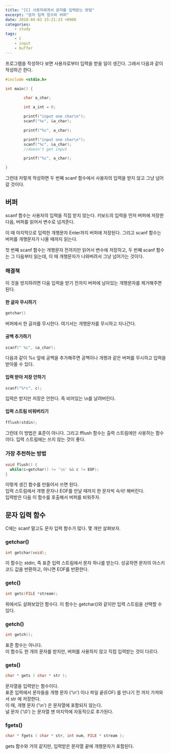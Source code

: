 ```yaml
---
title: "[C] 사용자에게서 문자를 입력받는 방법"
excerpt: "문자 입력 함수와 버퍼"
date: 2018-04-03 15:21:23 +0900
categories:
    - study
tags:
    - C
    - input
    - buffer
---
```


프로그램을 작성하다 보면 사용자로부터 입력을 받을 일이 생긴다. 그래서 다음과 같이 작성하곤 한다.

```c
#include <stdio.h>

int main() {

        char a_char;

        int a_int = 0;

        printf("input one char\n");
        scanf("%c", &a_char);

        printf("%c", a_char);

        printf("input one char\n");
        scanf("%c", &a_char);
        //doesn't get input

        printf("%c", a_char);

}
```
그런데 저렇게 작성하면 두 번째 scanf 함수에서 사용자의 입력을 받지 않고 그냥 넘어갈 것이다.

## 버퍼
scanf 함수는 사용자의 입력을 직접 받지 않는다. 키보드의 입력을 먼저 버퍼에 저장한 다음, 버퍼를 읽어서 변수로 넘겨준다.

이 때 마지막으로 입력한 개행문자 Enter까지 버퍼에 저장된다.
그리고 scanf 함수는 버퍼를 개행문자가 나올 때까지 읽는다.  

첫 번째 scanf 함수는 개행문자 전까지만 읽어서 변수에 저장하고, 두 번째 scanf 함수는 그 다음부터 읽는데, 이 때 개행문자가 나와버려서 그냥 넘어가는 것이다.

### 해결책
이 것을 방지하려면 다음 입력을 받기 전까지 버퍼에 남아있는 개행문자를 제거해주면 된다.

#### 한 글자 무시하기
```c
getchar()
```
버퍼에서 한 글자를 무시한다. 여기서는 개행문자를 무시하고 지나간다.

#### 공백 추가하기
```c
scanf(" %c", &a_char);
```
다음과 같이 %c 앞에 공백을 추가해주면 공백이나 개행과 같은 버퍼를 무시하고 입력을 받아올 수 있다.

#### 입력 받아 저장 안하기
```c
scanf("%*c", c);
```
입력은 받지만 저장은 안한다. 즉 비어있는 \n를 날려버린다.

#### 입력 스트림 비워버리기
```c
fflush(stdin);
```
그런데 이 방법은 표준이 아니다.
그리고 fflush 함수는 출력 스트림에만 사용하는 함수이다. 입력 스트림에는 쓰지 않는 것이 좋다.

### 가장 추천하는 방법
```c
void flush() {
  while(c=getchar() != '\n' && c != EOF);
}
```
이렇게 생긴 함수를 만들어서 쓰면 된다.  
입력 스트림에서 개행 문자나 EOF를 만날 때까지 한 문자씩 슥삭! 해버린다.  
입력받은 다음 이 함수를 호출해서 버퍼를 비워주자.

## 문자 입력 함수
C에는 scanf 말고도 문자 입력 함수가 많다. 몇 개만 살펴보자.

### getchar()
```c
int getchar(void);
```
이 함수는 stdin, 즉 표준 입력 스트림에서 문자 하나를 받는다. 성공하면 문자의 아스키 코드 값을 반환하고, 아니면 EOF를 반환한다.

### getc()
```c
int getc(FILE *stream);
```
위에서도 살펴보았던 함수다.
이 함수는 getchar()와 같지만 입력 스트림을 선택할 수 있다.

### getch()
```c
int getch();
```
표준 함수는 아니다.  
이 함수도 한 개의 문자를 받지만, 버퍼를 사용하지 않고 직접 입력받는 것이 다르다.

### gets()
```c
char * gets ( char * str );
```
문자열을 입력받는 함수이다.    
표준 입력에서 문자들을 개행 문자 ('\n') 이나 파일 끝(EOF) 를 만나기 전 까지 가져와서 str 에 저장한다.  
이 때, 개행 문자 ('\n') 은 문자열에 포함되지 않는다.  
널 문자 ('\0') 는 문자열 맨 마지막에 자동적으로 추가된다.

### fgets()
```c
char * fgets ( char * str, int num, FILE * stream );
```
gets 함수와 거의 같지만, 입력받은 문자열 끝에 개행문자가 포함된다.
